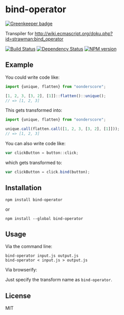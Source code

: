 # bind-operator

[![Greenkeeper badge](https://badges.greenkeeper.io/ForbesLindesay/bind-operator.svg)](https://greenkeeper.io/)

Transpiler for http://wiki.ecmascript.org/doku.php?id=strawman:bind_operator

[![Build Status](https://img.shields.io/travis/ForbesLindesay/bind-operator/master.svg)](https://travis-ci.org/ForbesLindesay/bind-operator)
[![Dependency Status](https://img.shields.io/david/ForbesLindesay/bind-operator.svg)](https://david-dm.org/ForbesLindesay/bind-operator)
[![NPM version](https://img.shields.io/npm/v/bind-operator.svg)](https://www.npmjs.org/package/bind-operator)

## Example

You could write code like:

```js
import {unique, flatten} from "oonderscore";

[1, 2, 3, [3, 2], [1]]::flatten()::unique();
// => [1, 2, 3]
```

This gets transformed into:

```js
import {unique, flatten} from "oonderscore";

unique.call(flatten.call([1, 2, 3, [3, 2], [1]]));
// => [1, 2, 3]
```

You can also write code like:

```js
var clickButton = button::click;
```

which gets transformed to:

```js
var clickButton = click.bind(button);
```

## Installation

    npm install bind-operator

or

    npm install --global bind-operator

## Usage

Via the command line:

```
bind-operator input.js output.js
bind-operator < input.js > output.js
```

Via browserify:

Just specify the transform name as `bind-operator`.

## License

  MIT
